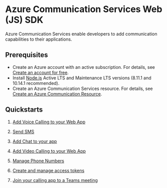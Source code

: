 # Azure Communication Services Web (JS) SDK

Azure Communication Services enable developers to add communication capabilities to their applications. 

## Prerequisites

- Create an Azure account with an active subscription. For details, see [Create an account for free](https://azure.microsoft.com/free/?WT.mc_id=A261C142F). 
- Install [Node.js](https://nodejs.org/en/download/) Active LTS and Maintenance LTS versions (8.11.1 and 10.14.1 recommended).
- Create an Azure Communication Services resource. For details, see [Create an Azure Communication Resource](https://docs.microsoft.com/en-us/azure/communication-services/quickstarts/create-communication-resource?tabs=windows&pivots=platform-azp).

## Quickstarts

1. [Add Voice Calling to your Web App](https://docs.microsoft.com/en-us/azure/communication-services/quickstarts/voice-video-calling/getting-started-with-calling?pivots=platform-javascript)

2. [Send SMS](https://docs.microsoft.com/en-us/azure/communication-services/quickstarts/telephony-sms/send?pivots=programming-language-javascript)

3. [Add Chat to your app](https://docs.microsoft.com/en-us/azure/communication-services/quickstarts/chat/get-started?pivots=programming-language-javascript)

4. [Add Video Calling to your Web App](https://docs.microsoft.com/en-us/azure/communication-services/quickstarts/voice-video-calling/get-started-with-video-calling)

5. [Manage Phone Numbers](https://docs.microsoft.com/en-us/azure/communication-services/quickstarts/telephony-sms/get-phone-number?pivots=programming-language-javascript)

6. [Create and manage access tokens](https://docs.microsoft.com/en-us/azure/communication-services/quickstarts/access-tokens?pivots=programming-language-javascript)

7. [Join your calling app to a Teams meeting](https://docs.microsoft.com/en-us/azure/communication-services/quickstarts/voice-video-calling/get-started-teams-interop?pivots=platform-web)